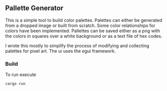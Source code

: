 ## Pallette Generator 
This is a simple tool to build color palettes. Palettes can either be generated from a dropped image or built from scratch. Some color relationships for colors have been implemented. Pallettes can be saved either as a png with the colors in squares over a white background or as a text file of hex codes. 

I wrote this mostly to simplify the process of modifying and collecting palettes for pixel art. The ui uses the egui framework.

### Build
To run execute
```
cargo run
```